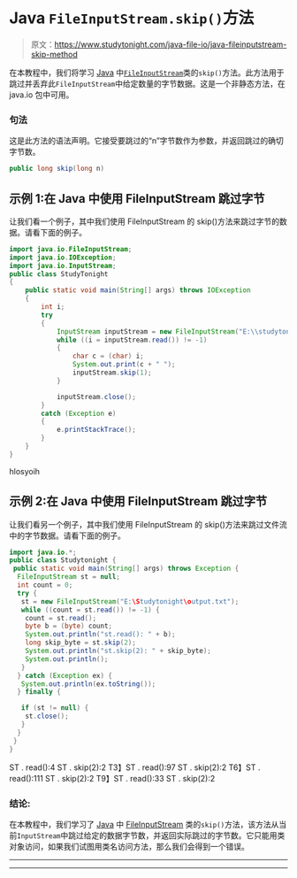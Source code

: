# Java `FileInputStream.skip()`方法

> 原文：<https://www.studytonight.com/java-file-io/java-fileinputstream-skip-method>

在本教程中，我们将学习 [Java](https://www.studytonight.com/java/) 中[`FileInputStream`](https://www.studytonight.com/java-file-io/java-fileinputstream-class)类的`skip()`方法。此方法用于跳过并丢弃此`FileInputStream`中给定数量的字节数据。这是一个非静态方法，在 java.io 包中可用。

### 句法

这是此方法的语法声明。它接受要跳过的“n”字节数作为参数，并返回跳过的确切字节数。

```java
public long skip(long n)
```

## 示例 1:在 Java 中使用 FileInputStream 跳过字节

让我们看一个例子，其中我们使用 FileInputStream 的 skip()方法来跳过字节的数据。请看下面的例子。

```java
import java.io.FileInputStream;
import java.io.IOException;
import java.io.InputStream;
public class StudyTonight 
{
	public static void main(String[] args) throws IOException 
	{ 
		int i;
		try 
		{
			InputStream inputStream = new FileInputStream("E:\\studytonight\\output.txt");
			while ((i = inputStream.read()) != -1)
			{
				char c = (char) i;
				System.out.print(c + " ");
				inputStream.skip(1);
			}

			inputStream.close();
		} 
		catch (Exception e)
		{
			e.printStackTrace();
		}
	}  
}
```

hlosyoih

## 示例 2:在 Java 中使用 FileInputStream 跳过字节

让我们看另一个例子，其中我们使用 FileInputStream 的 skip()方法来跳过文件流中的字节数据。请看下面的例子。

```java
import java.io.*;
public class Studytonight {
 public static void main(String[] args) throws Exception {
  FileInputStream st = null;
  int count = 0;
  try {
   st = new FileInputStream("E:\Studytonight\output.txt");
   while ((count = st.read()) != -1) {   
    count = st.read();    
    byte b = (byte) count;    
    System.out.println("st.read(): " + b);
    long skip_byte = st.skip(2);
    System.out.println("st.skip(2): " + skip_byte);
    System.out.println();
   }
  } catch (Exception ex) {
   System.out.println(ex.toString());
  } finally {

   if (st != null) {
    st.close();
   }
  }
 }
}
```

ST . read():4
ST . skip(2):2
T3】ST . read():97
ST . skip(2):2
T6】ST . read():111
ST . skip(2):2
T9】ST . read():33
ST . skip(2):2

### 结论:

在本教程中，我们学习了 [Java](https://www.studytonight.com/java/) 中 [FileInputStream](https://www.studytonight.com/java-file-io/java-fileinputstream-class) 类的`skip()`方法，该方法从当前`InputStream`中跳过给定的数据字节数，并返回实际跳过的字节数。它只能用类对象访问，如果我们试图用类名访问方法，那么我们会得到一个错误。

* * *

* * *
